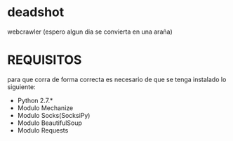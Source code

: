 # deadshot
webcrawler (espero algun dia se convierta en una araña)

#  REQUISITOS
para que corra de forma correcta es necesario de que se tenga instalado lo siguiente:

* Python 2.7.*
* Modulo Mechanize
* Modulo Socks(SocksiPy)
* Modulo BeautifulSoup
* Modulo Requests
